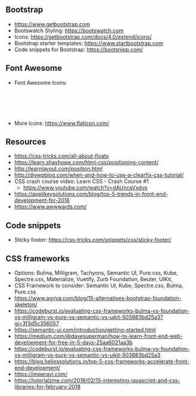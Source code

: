 ## Bootstrap
* https://www.getbootstrap.com
* Bootswatch Styling: https://bootswatch.com
* Icons: https://getbootstrap.com/docs/4.0/extend/icons/
* Bootstrap starter templates: https://www.startbootstrap.com
* Code snippets for Bootstrap: https://bootsnipp.com/

## Font Awesome
* Font Awesome Icons: 
	<pre> 
		<script src="https://use.fontawesome.com/abd289e58f.js"></script>
	</pre>
* More Icons: https://www.flaticon.com/

## Resources
* https://css-tricks.com/all-about-floats
* https://learn.shayhowe.com/html-css/positioning-content/
* http://learnlayout.com/position.html
* http://diywpblog.com/when-and-how-to-use-a-clearfix-css-tutorial/
* CSS crash course video: Learn CSS - Crash Course #1
	* https://www.youtube.com/watch?v=dAUncsVxdvo
* https://applikeysolutions.com/blog/top-5-trends-in-front-end-development-for-2018
* <https://www.awwwards.com/>

## Code snippets
* Sticky footer: https://css-tricks.com/snippets/css/sticky-footer/

## CSS frameworks
* Options: Bulma, Milligram, Tachyons, Semantic UI, Pure.css, Kube, Spectre.css, Materialize, Vuetify, Zurb Foundation, Beuter, UIKit, 
* CSS Framework to consider: Semantic UI, Kube, Spectre.css, Bulma, Pure.css
* https://www.agriya.com/blog/15-alternatives-bootstrap-foundation-skeleton/
* https://codeburst.io/evaluating-css-frameworks-bulma-vs-foundation-vs-milligram-vs-pure-vs-semantic-vs-uikit-503883bd25a3?gi=3f3d5c356057
* https://semantic-ui.com/introduction/getting-started.html
* https://medium.com/@davesuperman/how-to-learn-front-end-web-development-for-free-in-5-days-25aa6021aa3b
* https://codeburst.io/evaluating-css-frameworks-bulma-vs-foundation-vs-milligram-vs-pure-vs-semantic-vs-uikit-503883bd25a3
* https://blog.heliossolutions.in/top-5-css-frameworks-accelerate-front-end-development/
* https://imperavi.com/
* https://tutorialzine.com/2018/02/15-interesting-javascript-and-css-libraries-for-february-2018